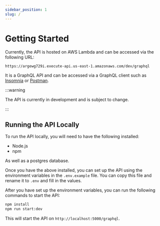 ```yaml
---
sidebar_position: 1
slug: /
---
```


# Getting Started

Currently, the API is hosted on AWS Lambda and can be accessed via the following URL:

```
https://argewg729i.execute-api.us-east-1.amazonaws.com/dev/graphql
```
It is a GraphQL API and can be accessed via a GraphQL client such as [Insomnia](https://insomnia.rest/) or [Postman](https://www.postman.com/).

:::warning

The API is currently in development and is subject to change.

:::

## Running the API Locally

To run the API locally, you will need to have the following installed:

- Node.js
- npm

As well as a postgres database.

Once you have the above installed, you can set up the API using the environment variables in the `.env.example` file. You can copy this file and rename it to `.env` and fill in the values.

After you have set up the environment variables, you can run the following commands to start the API:

```bash
npm install
npm run start:dev
```

This will start the API on `http://localhost:5000/graphql`.